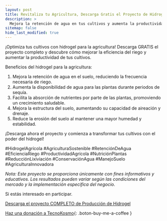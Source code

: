 ```yaml
---
layout: post
title: Revitaliza tu Agricultura, Descarga Gratis el Proyecto de Hidrogel para un Riego Eficiente
description: >
  Mejora la retención de agua en tus cultivos y aumenta la productividad agrícola con nuestro proyecto de hidrogel.
sitemap: false
hide_last_modified: true
---
```


¡Optimiza tus cultivos con hidrogel para la agricultura! Descarga GRATIS el proyecto completo y descubre cómo mejorar la eficiencia del riego y aumentar la productividad de tus cultivos.

Beneficios del hidrogel para la agricultura:
1. Mejora la retención de agua en el suelo, reduciendo la frecuencia necesaria de riego.
2. Aumenta la disponibilidad de agua para las plantas durante periodos de sequía.
3. Facilita la absorción de nutrientes por parte de las plantas, promoviendo un crecimiento saludable.
4. Mejora la estructura del suelo, aumentando su capacidad de aireación y drenaje.
5. Reduce la erosión del suelo al mantener una mayor humedad y estabilidad.

¡Descarga ahora el proyecto y comienza a transformar tus cultivos con el poder del hidrogel!

 #HidrogelAgrícola #AgriculturaSostenible #RetenciónDeAgua #EficienciaRiego #ProductividadAgrícola #NutriciónPlantas #ReducciónLixiviación #ConservaciónAgua
 #ManejoSuelo #AgriculturaInnovadora

 *Nota: Este proyecto se proporciona únicamente con fines informativos y educativos. Los resultados pueden variar según las condiciones del mercado y la implementación específica del negocio.*

Si estás interesado en participar.

[Descarga el proyecto COMPLETO de Producción de Hidrogel]()

[Haz una donación a TecnoKosmo](https://www.buymeacoffee.com/nain.taleb){: .boton-buy-me-a-coffee }

<object data="../produccionHidrogel.pdf" width="100%" height="600" type='application/pdf'></object>